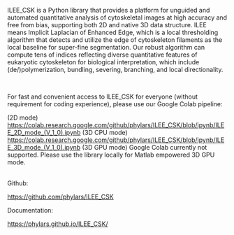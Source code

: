 ILEE_CSK is a Python library that provides a platform for unguided and automated quantitative analysis of cytoskeletal images at high accuracy and free from bias, supporting both 2D and native 3D data structure. ILEE means Implicit Laplacian of Enhanced Edge, which is a local thresholding algorithm that detects and utilize the edge of cytoskeleton filaments as the local baseline for super-fine segmentation. Our robust algorithm can compute tens of indices reflecting diverse quantitative features of eukaryotic cytoskeleton for biological interpretation, which include (de/)polymerization, bundling, severing, branching, and local directionality. 

<br/>

For fast and convenient access to ILEE_CSK for everyone (without requirement for coding experience), please use our Google Colab pipeline:

(2D mode) https://colab.research.google.com/github/phylars/ILEE_CSK/blob/ipynb/ILEE_2D_mode_(V_1_0).ipynb
(3D CPU mode) https://colab.research.google.com/github/phylars/ILEE_CSK/blob/ipynb/ILEE_3D_mode_(V_1_0).ipynb
(3D GPU mode) Google Colab currently not supported. Please use the library locally for Matlab empowered 3D GPU mode.

<br/>
Github:

https://github.com/phylars/ILEE_CSK

Documentation:

https://phylars.github.io/ILEE_CSK/

